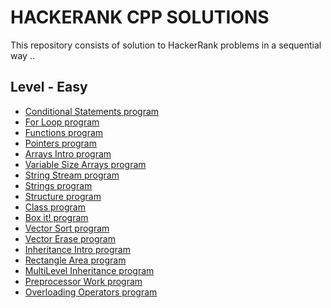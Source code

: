# HACKERANK CPP SOLUTIONS
This repository consists of solution to HackerRank problems in a sequential way .. 

## Level - Easy 
* <a href="https://github.com/SHUBHAMBANSAL001/HACKERANK_CPP/blob/master/IFnumtoword.cpp"> Conditional Statements program</a>  
* <a href="https://github.com/SHUBHAMBANSAL001/HACKERANK_CPP/blob/master/ForLoop.cpp"> For Loop program</a>
* <a href="https://github.com/SHUBHAMBANSAL001/HACKERANK_CPP/blob/master/Functions.cpp"> Functions program</a> 
* <a href="https://github.com/SHUBHAMBANSAL001/HACKERANK_CPP/blob/master/pointers.cpp"> Pointers program</a> 
* <a href="https://github.com/SHUBHAMBANSAL001/HACKERANK_CPP/blob/master/ArraysIntro.cpp"> Arrays Intro program</a> 
* <a href="https://github.com/SHUBHAMBANSAL001/HACKERANK_CPP/blob/master/DynamicArrays.cpp"> Variable Size Arrays program</a> 
* <a href="https://github.com/SHUBHAMBANSAL001/HACKERANK_CPP/blob/master/stringstream.cpp"> String Stream program</a>  
* <a href="https://github.com/SHUBHAMBANSAL001/HACKERANK_CPP/blob/master/Strings.cpp"> Strings program</a> 
* <a href="https://github.com/SHUBHAMBANSAL001/HACKERANK_CPP/blob/master/Struct.cpp"> Structure program</a>
* <a href="https://github.com/SHUBHAMBANSAL001/HACKERANK_CPP/blob/master/Class.cpp"> Class program</a>
* <a href="https://github.com/SHUBHAMBANSAL001/HACKERANK_CPP/blob/master/BOXit!.cpp"> Box it! program</a>
* <a href="https://github.com/SHUBHAMBANSAL001/HACKERANK_CPP/blob/master/Vector_Sort.cpp"> Vector Sort program</a>
* <a href="https://github.com/SHUBHAMBANSAL001/HACKERANK_CPP/blob/master/Vector_erase.cpp"> Vector Erase program</a>
* <a href="https://github.com/SHUBHAMBANSAL001/HACKERANK_CPP/blob/master/Inheritance_Intro.cpp"> Inheritance Intro program</a>
* <a href="https://github.com/SHUBHAMBANSAL001/HACKERANK_CPP/blob/master/Rectangle_Inheritance.cpp"> Rectangle Area program</a>
* <a href="https://github.com/SHUBHAMBANSAL001/HACKERANK_CPP/blob/master/Multi-Level Inheritance.cpp"> MultiLevel Inheritance program</a> 
* <a href="https://github.com/SHUBHAMBANSAL001/HACKERANK_CPP/blob/master/Preprocessor_work.cpp"> Preprocessor Work program</a>
* <a href="https://github.com/SHUBHAMBANSAL001/HACKERANK_CPP/blob/master/Overload_Operators.cpp"> Overloading Operators program</a>

